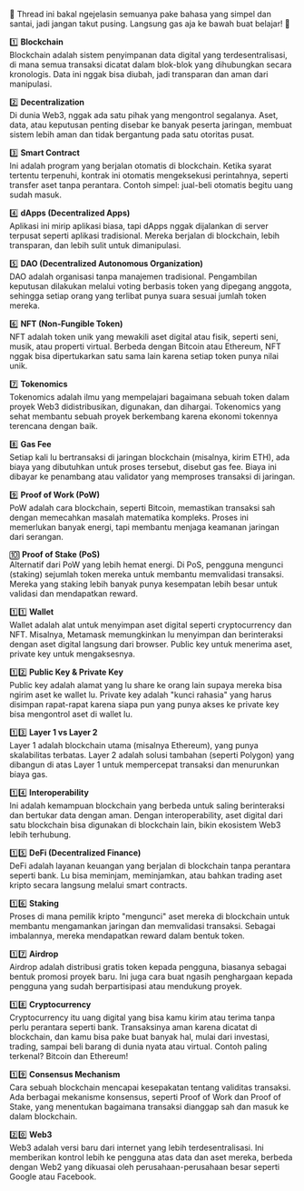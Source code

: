 🔗 Thread ini bakal ngejelasin semuanya pake bahasa yang simpel dan santai, jadi jangan takut pusing. Langsung gas aja ke bawah buat belajar! 🚀

1️⃣ **Blockchain**  
Blockchain adalah sistem penyimpanan data digital yang terdesentralisasi, di mana semua transaksi dicatat dalam blok-blok yang dihubungkan secara kronologis. Data ini nggak bisa diubah, jadi transparan dan aman dari manipulasi.

2️⃣ **Decentralization**  
Di dunia Web3, nggak ada satu pihak yang mengontrol segalanya. Aset, data, atau keputusan penting disebar ke banyak peserta jaringan, membuat sistem lebih aman dan tidak bergantung pada satu otoritas pusat.

3️⃣ **Smart Contract**  
Ini adalah program yang berjalan otomatis di blockchain. Ketika syarat tertentu terpenuhi, kontrak ini otomatis mengeksekusi perintahnya, seperti transfer aset tanpa perantara. Contoh simpel: jual-beli otomatis begitu uang sudah masuk.

4️⃣ **dApps (Decentralized Apps)**  
Aplikasi ini mirip aplikasi biasa, tapi dApps nggak dijalankan di server terpusat seperti aplikasi tradisional. Mereka berjalan di blockchain, lebih transparan, dan lebih sulit untuk dimanipulasi.

5️⃣ **DAO (Decentralized Autonomous Organization)**  
DAO adalah organisasi tanpa manajemen tradisional. Pengambilan keputusan dilakukan melalui voting berbasis token yang dipegang anggota, sehingga setiap orang yang terlibat punya suara sesuai jumlah token mereka.

6️⃣ **NFT (Non-Fungible Token)**  
NFT adalah token unik yang mewakili aset digital atau fisik, seperti seni, musik, atau properti virtual. Berbeda dengan Bitcoin atau Ethereum, NFT nggak bisa dipertukarkan satu sama lain karena setiap token punya nilai unik.

7️⃣ **Tokenomics**  
Tokenomics adalah ilmu yang mempelajari bagaimana sebuah token dalam proyek Web3 didistribusikan, digunakan, dan dihargai. Tokenomics yang sehat membantu sebuah proyek berkembang karena ekonomi tokennya terencana dengan baik.

8️⃣ **Gas Fee**  
Setiap kali lu bertransaksi di jaringan blockchain (misalnya, kirim ETH), ada biaya yang dibutuhkan untuk proses tersebut, disebut gas fee. Biaya ini dibayar ke penambang atau validator yang memproses transaksi di jaringan.

9️⃣ **Proof of Work (PoW)**  
PoW adalah cara blockchain, seperti Bitcoin, memastikan transaksi sah dengan memecahkan masalah matematika kompleks. Proses ini memerlukan banyak energi, tapi membantu menjaga keamanan jaringan dari serangan.

🔟 **Proof of Stake (PoS)**  
Alternatif dari PoW yang lebih hemat energi. Di PoS, pengguna mengunci (staking) sejumlah token mereka untuk membantu memvalidasi transaksi. Mereka yang staking lebih banyak punya kesempatan lebih besar untuk validasi dan mendapatkan reward.

1️⃣1️⃣ **Wallet**  
Wallet adalah alat untuk menyimpan aset digital seperti cryptocurrency dan NFT. Misalnya, Metamask memungkinkan lu menyimpan dan berinteraksi dengan aset digital langsung dari browser. Public key untuk menerima aset, private key untuk mengaksesnya.

1️⃣2️⃣ **Public Key & Private Key**  
Public key adalah alamat yang lu share ke orang lain supaya mereka bisa ngirim aset ke wallet lu. Private key adalah "kunci rahasia" yang harus disimpan rapat-rapat karena siapa pun yang punya akses ke private key bisa mengontrol aset di wallet lu.

1️⃣3️⃣ **Layer 1 vs Layer 2**  
Layer 1 adalah blockchain utama (misalnya Ethereum), yang punya skalabilitas terbatas. Layer 2 adalah solusi tambahan (seperti Polygon) yang dibangun di atas Layer 1 untuk mempercepat transaksi dan menurunkan biaya gas.

1️⃣4️⃣ **Interoperability**  
Ini adalah kemampuan blockchain yang berbeda untuk saling berinteraksi dan bertukar data dengan aman. Dengan interoperability, aset digital dari satu blockchain bisa digunakan di blockchain lain, bikin ekosistem Web3 lebih terhubung.

1️⃣5️⃣ **DeFi (Decentralized Finance)**  
DeFi adalah layanan keuangan yang berjalan di blockchain tanpa perantara seperti bank. Lu bisa meminjam, meminjamkan, atau bahkan trading aset kripto secara langsung melalui smart contracts.

1️⃣6️⃣ **Staking**  
Proses di mana pemilik kripto "mengunci" aset mereka di blockchain untuk membantu mengamankan jaringan dan memvalidasi transaksi. Sebagai imbalannya, mereka mendapatkan reward dalam bentuk token.

1️⃣7️⃣ **Airdrop**  
Airdrop adalah distribusi gratis token kepada pengguna, biasanya sebagai bentuk promosi proyek baru. Ini juga cara buat ngasih penghargaan kepada pengguna yang sudah berpartisipasi atau mendukung proyek.

1️⃣8️⃣ **Cryptocurrency**  
Cryptocurrency itu uang digital yang bisa kamu kirim atau terima tanpa perlu perantara seperti bank. Transaksinya aman karena dicatat di blockchain, dan kamu bisa pake buat banyak hal, mulai dari investasi, trading, sampai beli barang di dunia nyata atau virtual. Contoh paling terkenal? Bitcoin dan Ethereum!

1️⃣9️⃣ **Consensus Mechanism**  
Cara sebuah blockchain mencapai kesepakatan tentang validitas transaksi. Ada berbagai mekanisme konsensus, seperti Proof of Work dan Proof of Stake, yang menentukan bagaimana transaksi dianggap sah dan masuk ke dalam blockchain.

2️⃣0️⃣ **Web3**  
Web3 adalah versi baru dari internet yang lebih terdesentralisasi. Ini memberikan kontrol lebih ke pengguna atas data dan aset mereka, berbeda dengan Web2 yang dikuasai oleh perusahaan-perusahaan besar seperti Google atau Facebook.